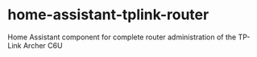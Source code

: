 # home-assistant-tplink-router
Home Assistant component for complete router administration of the TP-Link Archer C6U

